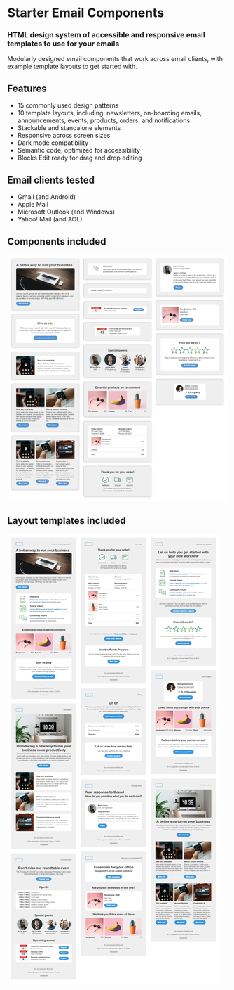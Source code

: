 # Starter Email Components
### HTML design system of accessible and responsive email templates to use for your emails

Modularly designed email components that work across email clients, with example template layouts to get started with.

## Features ##
- 15 commonly used design patterns
- 10 template layouts, including: newsletters, on-boarding emails, announcements, events, products, orders, and notifications
- Stackable and standalone elements
- Responsive across screen sizes
- Dark mode compatibility
- Semantic code, optimized for accessibility
- Blocks Edit ready for drag and drop editing

## Email clients tested ##
- Gmail (and Android)
- Apple Mail
- Microsoft Outlook (and Windows)
- Yahoo! Mail (and AOL)

## Components included ##

<img src="starter-components-sections.png" />

## Layout templates included ##

<img src="starter-components-layouts.png" />
